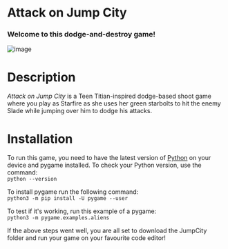 # Attack on Jump City

### Welcome to this dodge-and-destroy game!
![image](https://github.com/user-attachments/assets/ecf3ea13-28e9-4f5a-a3ee-4dedae77be74)
# Description
_Attack on Jump City_ is a Teen Titian-inspired dodge-based shoot game where you play as Starfire as she uses her green starbolts to hit the enemy Slade while jumping over him to dodge his attacks.

# Installation
To run this game, you need to have the latest version of [Python](https://www.python.org/downloads/) on your device and pygame installed.
To check your Python version, use the command:\
`python --version`

To install pygame run the following command:\
`python3 -m pip install -U pygame --user`

To test if it's working, run this example of a pygame:\
`python3 -m pygame.examples.aliens`

If the above steps went well, you are all set to download the JumpCity folder and run your game on your favourite code editor!

